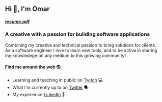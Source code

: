 ## Hi 👋, I'm Omar

<h5><a href="./resume.pdf">resume.pdf</a></h5>

### A creative with a passion for building software applications

Combining my creative and technical passion to bring solutions for clients. As a software engineer I love to learn new tools, and to be active in sharing my knowledege on any medium to this growing community! 

#### Find me around the web 🌎
- Learning and teaching in public on [Twitch](https://www.twitch.tv/omifans_) 💻
- What I'm currently up to on [Twitter](https://twitter.com/digicoding) 🗣️
- My experience [LinkedIn](https://www.linkedin.com/in/omar-estevez/) 💼

